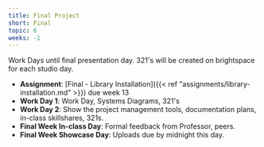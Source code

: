 ```yaml
---
title: Final Project
short: Final
topic: 6
weeks: -1
---
```


Work Days until final presentation day. 321's will be created on brightspace for each studio day.

- **Assignment**: [Final - Library Installation]({{< ref "assignments/library-installation.md" >}}) due week 13
- **Work Day 1**: Work Day, Systems Diagrams, 321's
- **Work Day 2**: Show the project management tools, documentation plans, in-class skillshares, 321s.
- **Final Week In-class Day**: Formal feedback from Professor, peers.
- **Final Week Showcase Day**: Uploads due by midnight this day.

